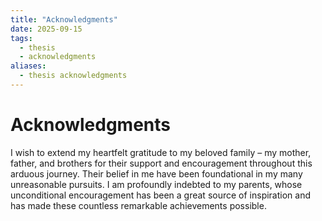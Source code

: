 ```yaml
---
title: "Acknowledgments"
date: 2025-09-15
tags:
  - thesis
  - acknowledgments
aliases:
  - thesis acknowledgments
---
```


# Acknowledgments

I wish to extend my heartfelt gratitude to my beloved family – my mother,
father, and brothers for their support and encouragement throughout this
arduous journey. Their belief in me have been foundational in my many
unreasonable pursuits. I am profoundly indebted to my parents, whose
unconditional encouragement has been a great source of inspiration and has
made these countless remarkable achievements possible.
